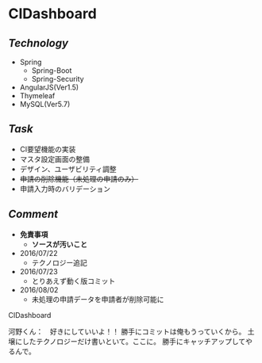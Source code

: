 # CIDashboard

## *Technology*
  * Spring
    * Spring-Boot
    * Spring-Security
  * AngularJS(Ver1.5)
  * Thymeleaf
  * MySQL(Ver5.7)

## *Task*
  * CI要望機能の実装
  * マスタ設定画面の整備
  * デザイン、ユーザビリティ調整
  * ~~申請の削除機能（未処理の申請のみ）~~
  * 申請入力時のバリデーション

## *Comment*
  * __免責事項__
    * __ソースが汚いこと__
  * 2016/07/22
    * テクノロジー追記
  * 2016/07/23
    * とりあえず動く版コミット
  * 2016/08/02
    * 未処理の申請データを申請者が削除可能に

CIDashboard

河野くん：　好きにしていいよ！！
勝手にコミットは俺もうっていくから。
土壌にしたテクノロジーだけ書いといて。ここに。
勝手にキャッチアップしてやるんで。
